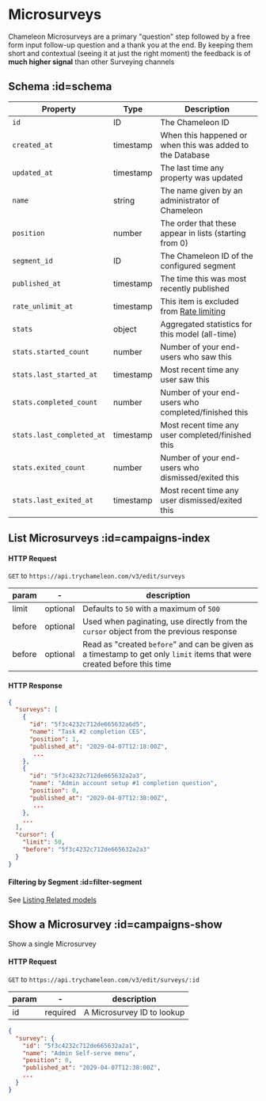 # Microsurveys

Chameleon Microsurveys are a primary "question" step followed by a free form input follow-up question and a thank you at the end.
By keeping them short and contextual (seeing it at just the right moment) the feedback is of **much higher signal** than other Surveying channels

## Schema :id=schema

| Property | Type | Description |
| --- | --- | --- |
| `id` | ID | The Chameleon ID |
| `created_at` | timestamp | When this happened or when this was added to the Database |
| `updated_at` | timestamp | The last time any property was updated |
| `name` | string | The name given by an administrator of Chameleon |
| `position` | number | The order that these appear in lists (starting from 0) |
| `segment_id` | ID | The Chameleon ID of the configured segment |
| `published_at` | timestamp | The time this was most recently published |
| `rate_unlimit_at` | timestamp | This item is excluded from [Rate limiting](https://help.trychameleon.com/en/articles/3513345-rate-limiting-experiences) |
| `stats` | object | Aggregated statistics for this model (all-time) |
| `stats.started_count` | number | Number of your end-users who saw this |
| `stats.last_started_at` | timestamp | Most recent time any user saw this |
| `stats.completed_count` | number | Number of your end-users who completed/finished this |
| `stats.last_completed_at` | timestamp | Most recent time any user completed/finished this |
| `stats.exited_count` | number | Number of your end-users who dismissed/exited this |
| `stats.last_exited_at` | timestamp | Most recent time any user dismissed/exited this |


## List Microsurveys :id=campaigns-index

#### HTTP Request
`GET` to `https://api.trychameleon.com/v3/edit/surveys`

| param | - | description |
|---|---|---|
| limit | optional | Defaults to `50` with a maximum of `500` |
| before | optional | Used when paginating, use directly from the `cursor` object from the previous response |
| before | optional | Read as "created `before`" and can be given as a timestamp to get only `limit` items that were created before this time |

#### HTTP Response

```json
{
  "surveys": [
    {
      "id": "5f3c4232c712de665632a6d5",
      "name": "Task #2 completion CES",
      "position": 1,
      "published_at": "2029-04-07T12:18:00Z",
       ...
    },
    {
      "id": "5f3c4232c712de665632a2a3",
      "name": "Admin account setup #1 completion question",
      "position": 0,
      "published_at": "2029-04-07T12:38:00Z",
       ...
    },
    ...
  ],
  "cursor": {
    "limit": 50,
    "before": "5f3c4232c712de665632a2a3"
  }
}
```

#### Filtering by Segment :id=filter-segment

See [Listing Related models](apis/segments.md?id=segment-experiences-index)

## Show a Microsurvey :id=campaigns-show

Show a single Microsurvey

#### HTTP Request

`GET` to `https://api.trychameleon.com/v3/edit/surveys/:id`

| param | - | description |
|---|---|---|
| id | required | A Microsurvey ID to lookup

```json
{
  "survey": {
    "id": "5f3c4232c712de665632a2a1",
    "name": "Admin Self-serve menu",
    "position": 0,
    "published_at": "2029-04-07T12:38:00Z",
    ...
  }
}
```
